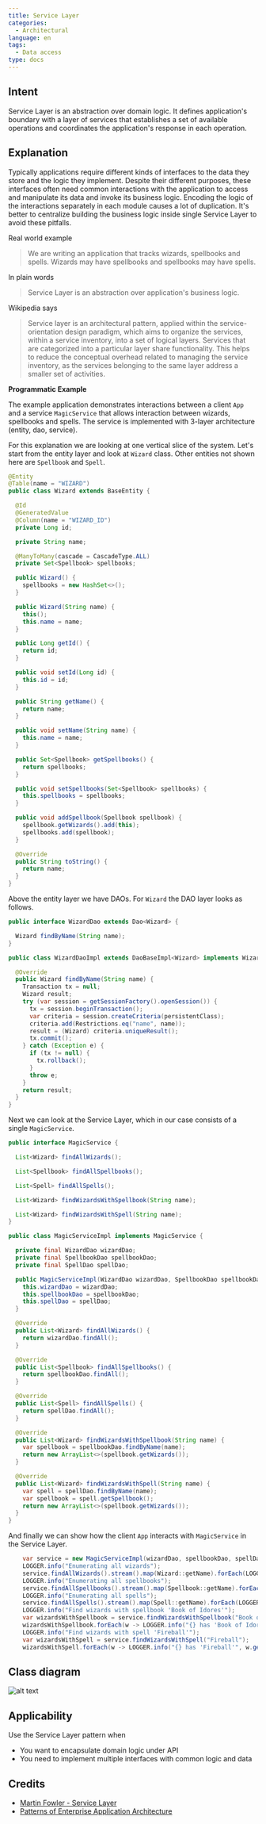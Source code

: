 ```yaml
---
title: Service Layer
categories:
  - Architectural
language: en
tags:
  - Data access
type: docs
---
```


## Intent

Service Layer is an abstraction over domain logic. It defines application's boundary with a layer of services that 
establishes a set of available operations and coordinates the application's response in each operation.

## Explanation

Typically applications require different kinds of interfaces to the data they store and the logic they implement. 
Despite their different purposes, these interfaces often need common interactions with the application to access and 
manipulate its data and invoke its business logic. Encoding the logic of the interactions separately in each module 
causes a lot of duplication. It's better to centralize building the business logic inside single Service Layer to avoid 
these pitfalls.
 
Real world example

> We are writing an application that tracks wizards, spellbooks and spells. Wizards may have spellbooks and spellbooks 
may have spells.           

In plain words

> Service Layer is an abstraction over application's business logic.   

Wikipedia says

> Service layer is an architectural pattern, applied within the service-orientation design paradigm, which aims to 
organize the services, within a service inventory, into a set of logical layers. Services that are categorized into 
a particular layer share functionality. This helps to reduce the conceptual overhead related to managing the service 
inventory, as the services belonging to the same layer address a smaller set of activities.

**Programmatic Example**

The example application demonstrates interactions between a client `App` and a service `MagicService` that allows
interaction between wizards, spellbooks and spells. The service is implemented with 3-layer architecture 
(entity, dao, service).

For this explanation we are looking at one vertical slice of the system. Let's start from the entity layer and look at 
`Wizard` class. Other entities not shown here are `Spellbook` and `Spell`.

```java
@Entity
@Table(name = "WIZARD")
public class Wizard extends BaseEntity {

  @Id
  @GeneratedValue
  @Column(name = "WIZARD_ID")
  private Long id;

  private String name;

  @ManyToMany(cascade = CascadeType.ALL)
  private Set<Spellbook> spellbooks;

  public Wizard() {
    spellbooks = new HashSet<>();
  }

  public Wizard(String name) {
    this();
    this.name = name;
  }

  public Long getId() {
    return id;
  }

  public void setId(Long id) {
    this.id = id;
  }

  public String getName() {
    return name;
  }

  public void setName(String name) {
    this.name = name;
  }

  public Set<Spellbook> getSpellbooks() {
    return spellbooks;
  }

  public void setSpellbooks(Set<Spellbook> spellbooks) {
    this.spellbooks = spellbooks;
  }

  public void addSpellbook(Spellbook spellbook) {
    spellbook.getWizards().add(this);
    spellbooks.add(spellbook);
  }

  @Override
  public String toString() {
    return name;
  }
}
```

Above the entity layer we have DAOs. For `Wizard` the DAO layer looks as follows.

```java
public interface WizardDao extends Dao<Wizard> {

  Wizard findByName(String name);
}

public class WizardDaoImpl extends DaoBaseImpl<Wizard> implements WizardDao {

  @Override
  public Wizard findByName(String name) {
    Transaction tx = null;
    Wizard result;
    try (var session = getSessionFactory().openSession()) {
      tx = session.beginTransaction();
      var criteria = session.createCriteria(persistentClass);
      criteria.add(Restrictions.eq("name", name));
      result = (Wizard) criteria.uniqueResult();
      tx.commit();
    } catch (Exception e) {
      if (tx != null) {
        tx.rollback();
      }
      throw e;
    }
    return result;
  }
}
```

Next we can look at the Service Layer, which in our case consists of a single `MagicService`.

```java
public interface MagicService {

  List<Wizard> findAllWizards();

  List<Spellbook> findAllSpellbooks();

  List<Spell> findAllSpells();

  List<Wizard> findWizardsWithSpellbook(String name);

  List<Wizard> findWizardsWithSpell(String name);
}

public class MagicServiceImpl implements MagicService {

  private final WizardDao wizardDao;
  private final SpellbookDao spellbookDao;
  private final SpellDao spellDao;

  public MagicServiceImpl(WizardDao wizardDao, SpellbookDao spellbookDao, SpellDao spellDao) {
    this.wizardDao = wizardDao;
    this.spellbookDao = spellbookDao;
    this.spellDao = spellDao;
  }

  @Override
  public List<Wizard> findAllWizards() {
    return wizardDao.findAll();
  }

  @Override
  public List<Spellbook> findAllSpellbooks() {
    return spellbookDao.findAll();
  }

  @Override
  public List<Spell> findAllSpells() {
    return spellDao.findAll();
  }

  @Override
  public List<Wizard> findWizardsWithSpellbook(String name) {
    var spellbook = spellbookDao.findByName(name);
    return new ArrayList<>(spellbook.getWizards());
  }

  @Override
  public List<Wizard> findWizardsWithSpell(String name) {
    var spell = spellDao.findByName(name);
    var spellbook = spell.getSpellbook();
    return new ArrayList<>(spellbook.getWizards());
  }
}
```

And finally we can show how the client `App` interacts with `MagicService` in the Service Layer.

```java
    var service = new MagicServiceImpl(wizardDao, spellbookDao, spellDao);
    LOGGER.info("Enumerating all wizards");
    service.findAllWizards().stream().map(Wizard::getName).forEach(LOGGER::info);
    LOGGER.info("Enumerating all spellbooks");
    service.findAllSpellbooks().stream().map(Spellbook::getName).forEach(LOGGER::info);
    LOGGER.info("Enumerating all spells");
    service.findAllSpells().stream().map(Spell::getName).forEach(LOGGER::info);
    LOGGER.info("Find wizards with spellbook 'Book of Idores'");
    var wizardsWithSpellbook = service.findWizardsWithSpellbook("Book of Idores");
    wizardsWithSpellbook.forEach(w -> LOGGER.info("{} has 'Book of Idores'", w.getName()));
    LOGGER.info("Find wizards with spell 'Fireball'");
    var wizardsWithSpell = service.findWizardsWithSpell("Fireball");
    wizardsWithSpell.forEach(w -> LOGGER.info("{} has 'Fireball'", w.getName()));
```


## Class diagram
![alt text](etc/service-layer.png "Service Layer")

## Applicability
Use the Service Layer pattern when

* You want to encapsulate domain logic under API
* You need to implement multiple interfaces with common logic and data

## Credits

* [Martin Fowler - Service Layer](http://martinfowler.com/eaaCatalog/serviceLayer.html)
* [Patterns of Enterprise Application Architecture](https://www.amazon.com/gp/product/0321127420/ref=as_li_tl?ie=UTF8&camp=1789&creative=9325&creativeASIN=0321127420&linkCode=as2&tag=javadesignpat-20&linkId=d9f7d37b032ca6e96253562d075fcc4a)
